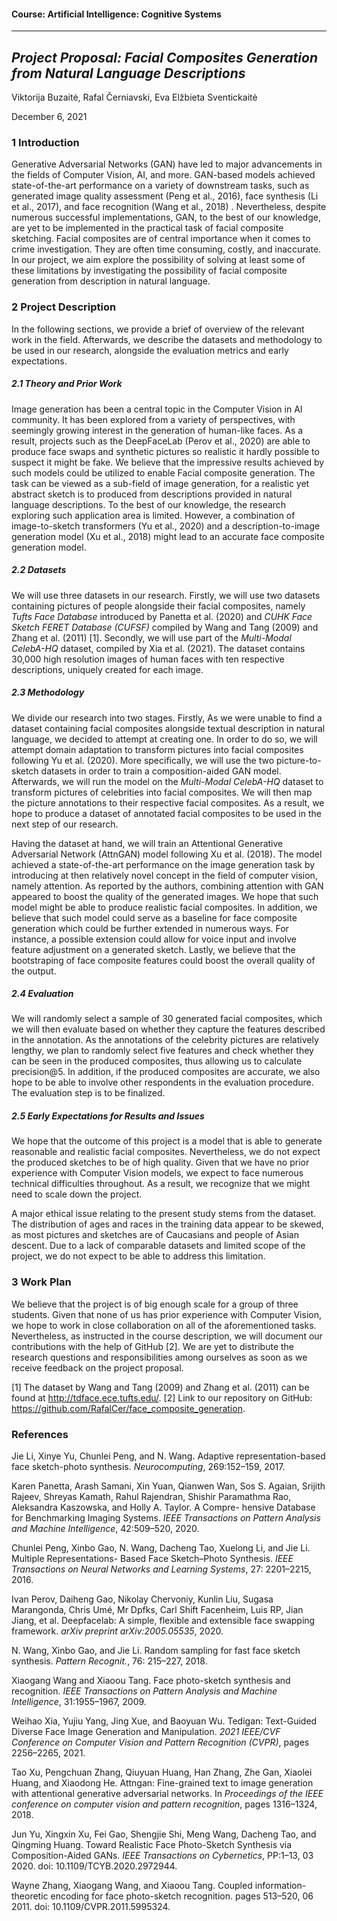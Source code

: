 #### Course: Artificial Intelligence: Cognitive Systems
___________________________
## _Project Proposal: Facial Composites Generation from Natural Language Descriptions_

Viktorija Buzaitė, Rafal Černiavski, Eva Elžbieta Sventickaitė

December 6, 2021

### 1 Introduction

Generative Adversarial Networks (GAN) have led to major advancements in the fields of Computer Vision, AI, and more. GAN-based models achieved state-of-the-art performance on a variety of downstream tasks, such as generated image quality assessment (Peng et al., 2016), face synthesis (Li et al., 2017), and face recognition (Wang et al., 2018) . Nevertheless, despite numerous successful implementations, GAN, to the best of our knowledge, are yet to be implemented in the practical task of facial composite sketching. Facial composites are of central importance when it comes to crime investigation. They are often time consuming, costly, and inaccurate. In our project, we aim explore the possibility of solving at least some of these limitations by investigating the possibility of facial composite generation from description in natural language.

### 2 Project Description

In the following sections, we provide a brief of overview of the relevant work in the field. Afterwards, we describe the datasets and methodology to be used in our research, alongside the evaluation metrics and early expectations.

##### 2.1 Theory and Prior Work

Image generation has been a central topic in the Computer Vision in AI community. It has been explored from a variety of perspectives, with seemingly growing interest in the generation of human-like faces. As a result, projects such as the DeepFaceLab (Perov et al., 2020) are able to produce face swaps and synthetic pictures so realistic it hardly possible to suspect it might be fake. We believe that the impressive results achieved by such models could be utilized to enable Facial composite generation. The task can be viewed as a sub-field of image generation, for a realistic yet abstract sketch is to produced from descriptions provided in natural language descriptions. To the best of our knowledge, the research exploring such application area is limited. However, a combination of image-to-sketch transformers (Yu et al., 2020) and a description-to-image generation model (Xu et al., 2018) might lead to an accurate face composite generation model.

##### 2.2 Datasets

We will use three datasets in our research. Firstly, we will use two datasets containing pictures of people alongside their facial composites, namely _Tufts Face Database_ introduced by Panetta et al. (2020) and _CUHK Face Sketch FERET Database (CUFSF)_ compiled by Wang and Tang (2009) and Zhang et al. (2011) [1]. Secondly, we will use part of the _Multi-Modal CelebA-HQ_ dataset, compiled by Xia et al. (2021). The dataset contains 30,000 high resolution images of human faces with ten respective descriptions, uniquely created for each image.

##### 2.3 Methodology

We divide our research into two stages. Firstly, As we were unable to find a dataset containing facial composites alongside textual description in natural language, we decided to attempt at creating one. In order to do so, we will attempt domain adaptation to transform pictures into facial composites following Yu et al. (2020). More specifically, we will use the two picture-to-sketch datasets in order to train a composition-aided GAN model. Afterwards, we will run the model on the _Multi-Modal CelebA-HQ_ dataset to transform pictures of celebrities into facial composites. We will then map the picture annotations to their respective facial composites. As a result, we hope to produce a dataset of annotated facial composites to be used in the next step of our research.

Having the dataset at hand, we will train an Attentional Generative Adversarial Network (AttnGAN) model following Xu et al. (2018). The model achieved a state-of-the-art performance on the image generation task by introducing at then relatively novel concept in the field of computer vision, namely attention. As reported by the authors, combining attention with GAN appeared to boost the quality of the generated images. We hope that such model might be able to produce realistic facial composites. In addition, we believe that such model could serve as a baseline for face composite generation which could be further extended in numerous ways. For instance, a possible extension could allow for voice input and involve feature adjustment on a generated sketch. Lastly, we believe that the bootstraping of face composite features could boost the overall quality of the output.

##### 2.4 Evaluation

We will randomly select a sample of 30 generated facial composites, which we will then evaluate based on whether they capture the features described in the annotation. As the annotations of the celebrity pictures are relatively lengthy, we plan to randomly select five features and check whether they can be seen in the produced composites, thus allowing us to calculate precision@5. In addition, if the produced composites are accurate, we also hope to be able to involve other respondents in the evaluation procedure. The evaluation step is to be finalized.

##### 2.5 Early Expectations for Results and Issues

We hope that the outcome of this project is a model that is able to generate reasonable and realistic facial composites. Nevertheless, we do not expect the produced sketches to be of high quality. Given that we have no prior experience with Computer Vision models, we expect to face numerous technical difficulties throughout. As a result, we recognize that we might need to scale down the project.

A major ethical issue relating to the present study stems from the dataset. The distribution of ages and races in the training data appear to be skewed, as most pictures and sketches are of Caucasians and people of Asian descent. Due to a lack of comparable datasets and limited scope of the project, we do not expect to be able to address this limitation.

### 3 Work Plan

We believe that the project is of big enough scale for a group of three students. Given that none of us has prior experience with Computer Vision, we hope to work in close collaboration on all of the aforementioned tasks. Nevertheless, as instructed in the course description, we will document our contributions with the help of GitHub [2]. We are yet to distribute the research questions and responsibilities among ourselves as soon as we receive feedback on the project proposal.

[1] The dataset by Wang and Tang (2009) and Zhang et al. (2011) can be found at http://tdface.ece.tufts.edu/.
[2] Link to our repository on GitHub: https://github.com/RafalCer/face_composite_generation.

### References

Jie Li, Xinye Yu, Chunlei Peng, and N. Wang. Adaptive representation-based face sketch-photo synthesis. _Neurocomputing_, 269:152–159, 2017.

Karen Panetta, Arash Samani, Xin Yuan, Qianwen Wan, Sos S. Agaian, Srijith Rajeev, Shreyas Kamath,
Rahul Rajendran, Shishir Paramathma Rao, Aleksandra Kaszowska, and Holly A. Taylor. A Compre-
hensive Database for Benchmarking Imaging Systems. _IEEE Transactions on Pattern Analysis and
Machine Intelligence_, 42:509–520, 2020.

Chunlei Peng, Xinbo Gao, N. Wang, Dacheng Tao, Xuelong Li, and Jie Li. Multiple Representations-
Based Face Sketch–Photo Synthesis. _IEEE Transactions on Neural Networks and Learning Systems_, 27:
2201–2215, 2016.

Ivan Perov, Daiheng Gao, Nikolay Chervoniy, Kunlin Liu, Sugasa Marangonda, Chris Umé, Mr Dpfks,
Carl Shift Facenheim, Luis RP, Jian Jiang, et al. Deepfacelab: A simple, flexible and extensible face swapping framework. _arXiv preprint arXiv:2005.05535_, 2020.

N. Wang, Xinbo Gao, and Jie Li. Random sampling for fast face sketch synthesis. _Pattern Recognit._, 76: 215–227, 2018.

Xiaogang Wang and Xiaoou Tang. Face photo-sketch synthesis and recognition. _IEEE Transactions on
Pattern Analysis and Machine Intelligence_, 31:1955–1967, 2009.

Weihao Xia, Yujiu Yang, Jing Xue, and Baoyuan Wu. Tedigan: Text-Guided Diverse Face Image
Generation and Manipulation. _2021 IEEE/CVF Conference on Computer Vision and Pattern Recognition
(CVPR)_, pages 2256–2265, 2021.

Tao Xu, Pengchuan Zhang, Qiuyuan Huang, Han Zhang, Zhe Gan, Xiaolei Huang, and Xiaodong He.
Attngan: Fine-grained text to image generation with attentional generative adversarial networks. In _Proceedings of the IEEE conference on computer vision and pattern recognition_, pages 1316–1324, 2018.

Jun Yu, Xingxin Xu, Fei Gao, Shengjie Shi, Meng Wang, Dacheng Tao, and Qingming Huang. Toward
Realistic Face Photo-Sketch Synthesis via Composition-Aided GANs. _IEEE Transactions on Cybernetics_, PP:1–13, 03 2020. doi: 10.1109/TCYB.2020.2972944.

Wayne Zhang, Xiaogang Wang, and Xiaoou Tang. Coupled information-theoretic encoding for face
photo-sketch recognition. pages 513–520, 06 2011. doi: 10.1109/CVPR.2011.5995324.